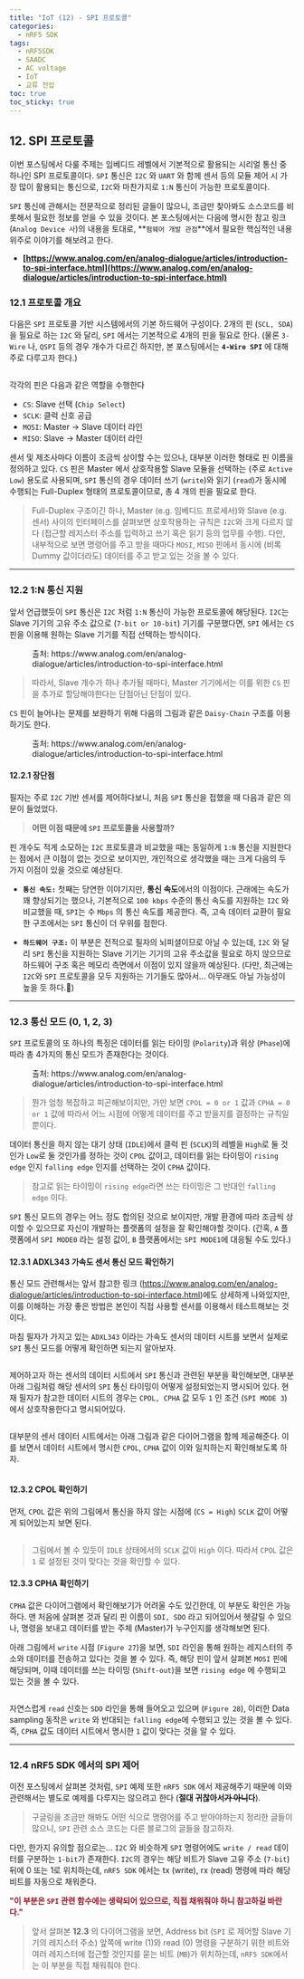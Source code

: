 ```yaml
---
title: "IoT (12) - SPI 프로토콜"
categories:
  - nRF5 SDK
tags:
  - nRF5SDK
  - SAADC  
  - AC voltage
  - IoT
  - 교류 전압
toc: true
toc_sticky: true
---
```


## 12. SPI 프로토콜

이번 포스팅에서 다룰 주제는 임베디드 레벨에서 기본적으로 활용되는 시리얼 통신 중 하나인 SPI 프로토콜이다. `SPI` 통신은 `I2C` 와 `UART` 와 함께 센서 등의 모듈 제어 시 가장 많이 활용되는 통신으로, `I2C`와 마찬가지로 `1:N` 통신이 가능한 프로토콜이다.

`SPI` 통신에 관해서는 전문적으로 정리된 글들이 많으니, 조금만 찾아봐도 소스코드를 비롯해서 필요한 정보를 얻을 수 있을 것이다. 본 포스팅에서는 다음에 명시한 참고 링크 (`Analog Device 사`)의 내용을 토대로, **`펌웨어 개발 관점`**에서 필요한 핵심적인 내용 위주로 이야기를 해보려고 한다.

* **[https://www.analog.com/en/analog-dialogue/articles/introduction-to-spi-interface.html](https://www.analog.com/en/analog-dialogue/articles/introduction-to-spi-interface.html)**

### 12.1 프로토콜 개요

다음은 `SPI` 프로토콜 기반 시스템에서의 기본 하드웨어 구성이다. 2개의 핀 (`SCL, SDA`)을 필요로 하는 `I2C` 와 달리, `SPI` 에서는 기본적으로 4개의 핀을 필요로 한다. (물론 `3-Wire` 나, `QSPI` 등의 경우 개수가 다르긴 하지만, 본 포스팅에서는 **`4-Wire SPI`** 에 대해 주로 다루고자 한다.)

<figure style="width: 60%" class="align-center">
  <img src="{{ site.url }}{{ site.baseurl }}/assets/images/iot-spi-fig1.png" alt="">
</figure>

각각의 핀은 다음과 같은 역할을 수행한다

* `CS`: Slave 선택 (`Chip Select`)
* `SCLK`: 클럭 신호 공급
* `MOSI`: Master -> Slave 데이터 라인
* `MISO`: Slave -> Master 데이터 라인

센서 및 제조사마다 이름이 조금씩 상이할 수는 있으나, 대부분 이러한 형태로 핀 이름을 정의하고 있다. `CS` 핀은 Master 에서 상호작용할 Slave 모듈을 선택하는 (주로 `Active Low`) 용도로 사용되며, `SPI` 통신의 경우 데이터 쓰기 (`write`)와 읽기 (`read`)가 동시에 수행되는 Full-Duplex 형태의 프로토콜이므로, 총 4 개의 핀을 필요로 한다.

>Full-Duplex 구조이긴 하나, Master (e.g. 임베디드 프로세서)와 Slave (e.g. 센서) 사이의 인터페이스를 살펴보면 상호작용하는 규칙은 `I2C`와 크게 다르지 않다 (접근할 레지스터 주소를 입력하고 쓰기 혹은 읽기 등의 업무를 수행). 다만, 내부적으로 보면 명령어를 주고 받을 때마다 `MOSI`, `MISO` 핀에서 동시에 (비록 Dummy 값이더라도) 데이터를 주고 받고 있는 것을 볼 수 있다.

---

### 12.2 1:N 통신 지원

앞서 언급했듯이 `SPI` 통신은 `I2C` 처럼 `1:N` 통신이 가능한 프로토콜에 해당된다. `I2C`는 Slave 기기의 고유 주소 값으로 (`7-bit or 10-bit`) 기기를 구분했다면, `SPI` 에서는 `CS` 핀을 이용해 원하는 Slave 기기를 직접 선택하는 방식이다.

<figure style="width: 85%" class="align-center">
  <img src="{{ site.url }}{{ site.baseurl }}/assets/images/iot-spi-fig2.png" alt="">
  <figcaption>출처: https://www.analog.com/en/analog-dialogue/articles/introduction-to-spi-interface.html</figcaption>
</figure>

>따라서, Slave 개수가 하나 추가될 때마다, Master 기기에서는 이를 위한 `CS` 핀을 추가로 할당해야한다는 단점아닌 단점이 있다. 

`CS` 핀이 늘어나는 문제를 보완하기 위해 다음의 그림과 같은 `Daisy-Chain` 구조를 이용하기도 한다. 

<figure style="width: 70%" class="align-center">
  <img src="{{ site.url }}{{ site.baseurl }}/assets/images/iot-spi-fig3.png" alt="">
  <figcaption>출처: https://www.analog.com/en/analog-dialogue/articles/introduction-to-spi-interface.html</figcaption>
</figure>

#### 12.2.1 장단점

필자는 주로 `I2C` 기반 센서를 제어하다보니, 처음 `SPI` 통신을 접했을 때 다음과 같은 의문이 들었었다.

>**어떤 이점 때문에 `SPI` 프로토콜을 사용할까?**

핀 개수도 적게 소모하는 `I2C` 프로토콜과 비교했을 때는 동일하게 `1:N` 통신을 지원한다는 점에서 큰 이점이 없는 것으로 보이지만, 개인적으로 생각했을 때는 크게 다음의 두 가지 이점이 있을 것으로 예상된다.

* **`통신 속도:`** 첫째는 당연한 이야기지만, **통신 속도**에서의 이점이다. 근래에는 속도가 꽤 향상되기는 했으나, 기본적으로 `100 kbps` 수준의 통신 속도를 지원하는 `I2C` 와 비교했을 때, `SPI`는 수 `Mbps` 의 통신 속도를 제공한다. 즉, 고속 데이터 교환이 필요한 구조에서는 `SPI` 통신이 더 우위를 점한다.

* **`하드웨어 구조:`** 이 부분은 전적으로 필자의 뇌피셜이므로 아닐 수 있는데, `I2C` 와 달리 `SPI` 통신을 지원하는 Slave 기기는 기기의 고유 주소값을 필요로 하지 않으므로 하드웨어 구조 혹은 메모리 측면에서 이점이 있지 않을까 예상된다. (다만, 최근에는 `I2C`와 `SPI` 프로토콜을 모두 지원하는 기기들도 많아서... 아무래도 아닐 가능성이 높을 듯 하다.🤨)

---

### 12.3 통신 모드 (0, 1, 2, 3)

`SPI` 프로토콜의 또 하나의 특징은 데이터를 읽는 타이밍 (`Polarity`)과 위상 (`Phase`)에 따라 총 4가지의 통신 모드가 존재한다는 것이다.

<figure style="width: 70%" class="align-center">
  <img src="{{ site.url }}{{ site.baseurl }}/assets/images/iot-spi-fig4.png" alt="">
  <figcaption>출처: https://www.analog.com/en/analog-dialogue/articles/introduction-to-spi-interface.html</figcaption>
</figure>

>뭔가 엄청 복잡하고 피곤해보이지만, 가만 보면 `CPOL = 0 or 1` 값과 `CPHA = 0 or 1` 값에 따라서 어느 시점에 어떻게 데이터를 주고 받을지를 결정하는 규칙일 뿐이다.

데이터 통신을 하지 않는 대기 상태 (`IDLE`)에서 클럭 핀 (`SCLK`)의 레벨을 `High`로 둘 것인가 `Low`로 둘 것인가를 정하는 것이 `CPOL` 값이고, 데이터를 읽는 타이밍이 `rising edge` 인지 `falling edge` 인지를 선택하는 것이 `CPHA` 값이다.

>참고로 읽는 타이밍이 `rising edge`라면 쓰는 타이밍은 그 반대인 `falling edge` 이다.

`SPI` 통신 모드의 경우는 어느 정도 합의된 것으로 보이지만, 개발 환경에 따라 조금씩 상이할 수 있으므로 자신이 개발하는 플랫폼의 설정을 잘 확인해야할 것이다. (간혹, `A` 플랫폼에서 `SPI MODE0` 라는 설정 값이, `B` 플랫폼에서는 `SPI MODE1`에 대응될 수도 있다.)

#### 12.3.1 ADXL343 가속도 센서 통신 모드 확인하기

통신 모드 관련해서는 앞서 참고한 링크 (https://www.analog.com/en/analog-dialogue/articles/introduction-to-spi-interface.html)에도 상세하게 나와있지만, 이를 이해하는 가장 좋은 방법은 본인이 직접 사용할 센서를 이용해서 테스트해보는 것이다.

마침 필자가 가지고 있는 `ADXL343` 이라는 가속도 센서의 데이터 시트를 보면서 실제로 `SPI` 통신 모드를 어떻게 확인하면 되는지 알아보자.

<figure style="width: 100%" class="align-center">
  <img src="{{ site.url }}{{ site.baseurl }}/assets/images/iot-spi-fig5.png" alt="">
</figure>

제어하고자 하는 센서의 데이터 시트에서 `SPI` 통신과 관련된 부분을 확인해보면, 대부분 아래 그림처럼 해당 센서의 `SPI` 통신 타이밍이 어떻게 설정되었는지 명시되어 있다. 현재 필자가 참고한 데이터 시트의 경우는 `CPOL, CPHA` 값 모두 `1` 인 조건 (`SPI MODE 3`)에서 상호작용한다고 명시되어있다.

<figure style="width: 65%" class="align-center">
  <img src="{{ site.url }}{{ site.baseurl }}/assets/images/iot-spi-fig8.png" alt="">
</figure>

대부분의 센서 데이터 시트에서는 아래 그림과 같은 다이어그램을 함께 제공해준다. 이를 보면서 데이터 시트에서 명시한 `CPOL`, `CPHA` 값이 이와 일치하는지 확인해보도록 하자.

<figure style="width: 95%" class="align-center">
  <img src="{{ site.url }}{{ site.baseurl }}/assets/images/iot-spi-fig6.png" alt="">
</figure>

#### 12.3.2 CPOL 확인하기

먼저, `CPOL` 값은 위의 그림에서 통신을 하지 않는 시점에 (`CS = High`) `SCLK` 값이 어떻게 되어있는지 보면 된다.

<figure style="width: 95%" class="align-center">
  <img src="{{ site.url }}{{ site.baseurl }}/assets/images/iot-spi-fig7.png" alt="">
</figure>

>그림에서 볼 수 있듯이 `IDLE` 상태에서의 `SCLK` 값이 `High` 이다. 따라서 `CPOL` 값은 `1` 로 설정된 것이 맞다는 것을 확인할 수 있다.

#### 12.3.3 CPHA 확인하기

`CPHA` 값은 다이어그램에서 확인해보기가 어려울 수도 있긴한데, 이 부분도 확인은 가능하다. 맨 처음에 살펴본 것과 달리 핀 이름이 `SDI, SDO` 라고 되어있어서 헷갈릴 수 있으나, 명령을 보내고 데이터를 받는 주체 (Master)가 누구인지를 생각해보면 된다.

아래 그림에서 `write` 시점 (`Figure 27`)을 보면, `SDI` 라인을 통해 원하는 레지스터의 주소와 데이터를 전송하고 있다는 것을 볼 수 있다. 즉, 해당 핀이 앞서 살펴본 `MOSI` 핀에 해당되며, 이때 데이터를 쓰는 타이밍 (`Shift-out`)을 보면 `rising edge` 에 수행되고 있는 것을 볼 수 있다.

<figure style="width: 95%" class="align-center">
  <img src="{{ site.url }}{{ site.baseurl }}/assets/images/iot-spi-fig9.png" alt="">
</figure>

자연스럽게 `read` 신호는 `SDO` 라인을 통해 들어오고 있으며 (`Figure 28`), 이러한 Data sampling 동작은 `write` 와 반대되는 `falling edge`에 수행되고 있는 것을 볼 수 있다. 즉, `CPHA` 값도 데이터 시트에서 명시한 `1` 값이 맞다는 것을 알 수 있다.

---

### 12.4 nRF5 SDK 에서의 SPI 제어

이전 포스팅에서 살펴본 것처럼, `SPI` 예제 또한 `nRF5 SDK` 에서 제공해주기 때문에 이와 관련해서는 별도로 예제를 다루지는 않으려고 한다 (**절대 귀찮아서~~가 아니~~다**).

>구글링을 조금만 해봐도 어떤 식으로 명령어를 주고 받아야하는지 정리한 글들이 많으니, `SPI` 관련 소스 코드는 다른 블로그의 글들을 참고하자.

다만, 한가지 유의할 점으로는... `I2C` 와 비슷하게 `SPI` 명령어에도 `write / read` 데이터를 구분하는 `1-bit`가 존재한다. `I2C`의 경우는 해당 비트가 Slave 고유 주소 (`7-bit`) 뒤에 0 또는 1로 위치하는데, `nRF5 SDK` 에서는 tx (write), rx (read) 명령에 따라 해당 비트를 자동으로 채워준다.

<span style="color:#A01020"><b>"이 부분은 `SPI` 관련 함수에는 생략되어 있으므로, 직접 채워줘야 하니 참고하길 바란다."</b></span>

>앞서 살펴본 **12.3** 의 다이어그램을 보면, Address bit (`SPI` 로 제어할 Slave 기기의 레지스터 주소) 앞쪽에 write (1)와 read (0) 명령을 구분하기 위한 비트와 여러 레지스터에 접근할 것인지를 묻는 비트 (`MB`)가 위치하는데, `nRF5 SDK`에서는 이 부분을 직접 채워줘야 한다.

<!---
<span style="color:#A0a020"><b></b></span>
--->